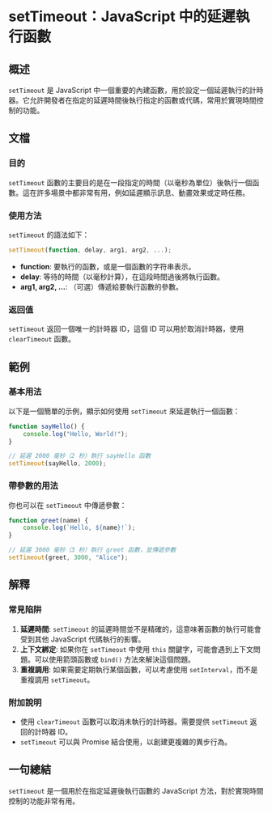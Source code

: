 <!--
Meta Description: # setTimeout：JavaScript 中的延遲執行函數 ## 概述 `setTimeout` 是 JavaScript 中一個重要的內建函數，用於設定一個延遲執行的計時器。它允許開發者在指定的延遲時間後執行指定的函數或代碼，常用於實現時間控制的功能。 ## 文檔 ### 目的 `setTi...
Meta Keywords: settimeout, javascript, function, sayhello, greet
-->

# setTimeout：JavaScript 中的延遲執行函數

## 概述
`setTimeout` 是 JavaScript 中一個重要的內建函數，用於設定一個延遲執行的計時器。它允許開發者在指定的延遲時間後執行指定的函數或代碼，常用於實現時間控制的功能。

## 文檔
### 目的
`setTimeout` 函數的主要目的是在一段指定的時間（以毫秒為單位）後執行一個函數。這在許多場景中都非常有用，例如延遲顯示訊息、動畫效果或定時任務。

### 使用方法
`setTimeout` 的語法如下：
```javascript
setTimeout(function, delay, arg1, arg2, ...);
```
- **function**: 要執行的函數，或是一個函數的字符串表示。
- **delay**: 等待的時間（以毫秒計算），在這段時間過後將執行函數。
- **arg1, arg2, ...**: （可選）傳遞給要執行函數的參數。

### 返回值
`setTimeout` 返回一個唯一的計時器 ID，這個 ID 可以用於取消計時器，使用 `clearTimeout` 函數。

## 範例
### 基本用法
以下是一個簡單的示例，顯示如何使用 `setTimeout` 來延遲執行一個函數：
```javascript
function sayHello() {
    console.log("Hello, World!");
}

// 延遲 2000 毫秒（2 秒）執行 sayHello 函數
setTimeout(sayHello, 2000);
```

### 帶參數的用法
你也可以在 `setTimeout` 中傳遞參數：
```javascript
function greet(name) {
    console.log(`Hello, ${name}!`);
}

// 延遲 3000 毫秒（3 秒）執行 greet 函數，並傳遞參數
setTimeout(greet, 3000, "Alice");
```

## 解釋
### 常見陷阱
1. **延遲時間**: `setTimeout` 的延遲時間並不是精確的，這意味著函數的執行可能會受到其他 JavaScript 代碼執行的影響。
2. **上下文綁定**: 如果你在 `setTimeout` 中使用 `this` 關鍵字，可能會遇到上下文問題。可以使用箭頭函數或 `bind()` 方法來解決這個問題。
3. **重複調用**: 如果需要定期執行某個函數，可以考慮使用 `setInterval`，而不是重複調用 `setTimeout`。

### 附加說明
- 使用 `clearTimeout` 函數可以取消未執行的計時器。需要提供 `setTimeout` 返回的計時器 ID。
- `setTimeout` 可以與 Promise 結合使用，以創建更複雜的異步行為。

## 一句總結
`setTimeout` 是一個用於在指定延遲後執行函數的 JavaScript 方法，對於實現時間控制的功能非常有用。